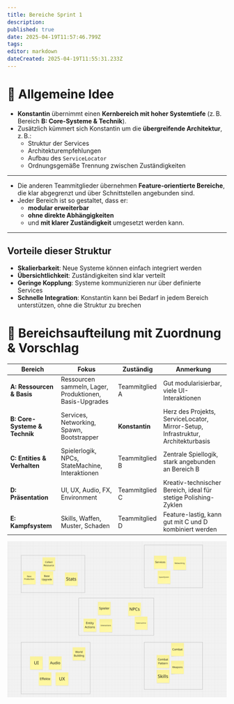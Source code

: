 ```yaml
---
title: Bereiche Sprint 1
description: 
published: true
date: 2025-04-19T11:57:46.799Z
tags: 
editor: markdown
dateCreated: 2025-04-19T11:55:31.233Z
---
```


# 🔷 Allgemeine Idee

- **Konstantin** übernimmt einen **Kernbereich mit hoher Systemtiefe** (z. B. Bereich **B: Core-Systeme & Technik**).
- Zusätzlich kümmert sich Konstantin um die **übergreifende Architektur**, z. B.:
  - Struktur der Services
  - Architekturempfehlungen
  - Aufbau des `ServiceLocator`
  - Ordnungsgemäße Trennung zwischen Zuständigkeiten

---

- Die anderen Teammitglieder übernehmen **Feature-orientierte Bereiche**, die klar abgegrenzt und über Schnittstellen angebunden sind.
- Jeder Bereich ist so gestaltet, dass er:
  - **modular erweiterbar**
  - **ohne direkte Abhängigkeiten**
  - und **mit klarer Zuständigkeit** umgesetzt werden kann.

---

## Vorteile dieser Struktur

- **Skalierbarkeit**: Neue Systeme können einfach integriert werden
- **Übersichtlichkeit**: Zuständigkeiten sind klar verteilt
- **Geringe Kopplung**: Systeme kommunizieren nur über definierte Services
- **Schnelle Integration**: Konstantin kann bei Bedarf in jedem Bereich unterstützen, ohne die Struktur zu brechen




# 🧩 Bereichsaufteilung mit Zuordnung & Vorschlag

| **Bereich** | **Fokus**                                                   | **Zuständig**      | **Anmerkung**                                                                 |
|-------------|-------------------------------------------------------------|--------------------|--------------------------------------------------------------------------------|
| **A: Ressourcen & Basis** | Ressourcen sammeln, Lager, Produktionen, Basis-Upgrades       | Teammitglied A     | Gut modularisierbar, viele UI-Interaktionen                                    |
| **B: Core-Systeme & Technik** | Services, Networking, Spawn, Bootstrapper                        | **Konstantin**      | Herz des Projekts, ServiceLocator, Mirror-Setup, Infrastruktur, Architekturbasis |
| **C: Entities & Verhalten** | Spielerlogik, NPCs, StateMachine, Interaktionen                 | Teammitglied B     | Zentrale Spiellogik, stark angebunden an Bereich B                            |
| **D: Präsentation** | UI, UX, Audio, FX, Environment                                 | Teammitglied C     | Kreativ-technischer Bereich, ideal für stetige Polishing-Zyklen               |
| **E: Kampfsystem** | Skills, Waffen, Muster, Schaden                                  | Teammitglied D     | Feature-lastig, kann gut mit C und D kombiniert werden                         |


![image.png](/image.png)